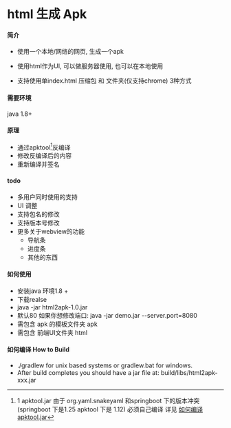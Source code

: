 # html 生成 Apk
#### 简介

+ 使用一个本地/网络的网页, 生成一个apk

+ 使用html作为UI, 可以做服务器使用, 也可以在本地使用

+ 支持使用单index.html 压缩包 和 文件夹(仅支持chrome) 3种方式

#### 需要环境
java 1.8+

#### 原理

+ 通过apktool[^1]反编译
+ 修改反编译后的内容
+ 重新编译并签名

[^1]: 1 apktool.jar 由于 org.yaml.snakeyaml 和springboot 下的版本冲突(springboot 下是1.25 apktool 下是 1.12) 必须自己编译 详见 [如何编译apktool.jar](HowtoBuildApkToolJar.md)

#### todo
+ 多用户同时使用的支持
+ UI 调整
+ 支持包名的修改
+ 支持版本号修改
+ 更多关于webview的功能
  - 导航条
  - 进度条
  - 其他的东西
#### 如何使用
+ 安装java 环境1.8 +
+ 下载realse 
+ java -jar html2apk-1.0.jar
+ 默认80 如果你想修改端口:
  java -jar demo.jar --server.port=8080
+ 需包含 apk 的模板文件夹 apk  
+ 需包含 前端UI文件夹 html  
####  如何编译 How to Build
+ ./gradlew for unix based systems or gradlew.bat for windows.
+ After build completes you should have a jar file at: build/libs/html2apk-xxx.jar
